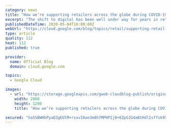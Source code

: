 ```yaml
---
category: news
title: "How we’re supporting retailers across the globe during COVID-19"
excerpt: "The shift to digital has been well under way for years in retail, but today, retailers have a new sense of urgency to digitally transform as the industry responds to COVID-19. The pandemic has dramatically impacted the retail industry at-large, exposing gaps in omnichannel capabilities, business continuity"
publishedDateTime: 2020-05-04T16:00:00Z
webUrl: "https://cloud.google.com/blog/topics/retail/supporting-retail-operations-during-covid-19/"
type: article
quality: 112
heat: 112
published: true

provider:
  name: Official Blog
  domain: cloud.google.com

topics:
  - Google Cloud

images:
  - url: "https://storage.googleapis.com/gweb-cloudblog-publish/original_images/Google_Cloud_retail.jpg"
    width: 2880
    height: 1200
    title: "How we’re supporting retailers across the globe during COVID-19"

secured: "haSSBWHbPyaQ3gEUlM+rsxvIAae3m8h7MPHPIj0+6ZpGJG4aBtHdlIsffsk9S85FNWN3lS+waLesasGlIgetM8ODwUVYP9bhUAMWAZ2OrFRl+wFej4TYpOaEaQsW9zEDZ6VgWKMRlkZjebqi9XQ4S678ABubBpVEUI56dv9Vc6qL039ILBWleWWnZKnUaKmmxp1xFtilu0Yj+RSyE5wAZRDdQCuOIE9+w5iA4gK3aypKNy6nTXOLwXJrAvQZyGiOslZR/s33tq3BB6wLkeypsGQS7QI4EPkgn5ZmbKUaYVfc/mjcRq9yhupPhoxkpQsQciix1KYKAHSVsgBl3kZ/lw==;j4zmRPjZpaaMVJL8xQpoNQ=="
---
```



